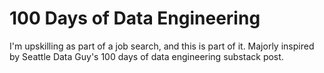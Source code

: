# 100 Days of Data Engineering

I'm upskilling as part of a job search, and this is part of it. Majorly inspired by Seattle Data Guy's 100 days of data engineering substack post.
